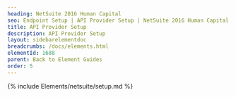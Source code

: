 ```yaml
---
heading: NetSuite 2016 Human Capital
seo: Endpoint Setup | API Provider Setup | NetSuite 2016 Human Capital | Cloud Elements API Docs
title: API Provider Setup
description: API Provider Setup
layout: sidebarelementdoc
breadcrumbs: /docs/elements.html
elementId: 1688
parent: Back to Element Guides
order: 5
---
```


{% include Elements/netsuite/setup.md %}
